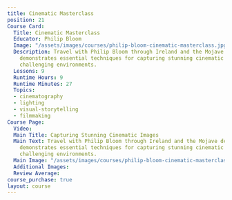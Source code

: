 ```yaml
---
title: Cinematic Masterclass
position: 21
Course Card:
  Title: Cinematic Masterclass
  Educator: Philip Bloom
  Image: "/assets/images/courses/philip-bloom-cinematic-masterclass.jpg"
  Description: Travel with Philip Bloom through Ireland and the Mojave desert as he
    demonstrates essential techniques for capturing stunning cinematic images in various
    challenging environments.
  Lessons: 9
  Runtime Hours: 9
  Runtime Minutes: 27
  Topics:
  - cinematography
  - lighting
  - visual-storytelling
  - filmmaking
Course Page:
  Video: 
  Main Title: Capturing Stunning Cinematic Images
  Main Text: Travel with Philip Bloom through Ireland and the Mojave desert as he
    demonstrates essential techniques for capturing stunning cinematic images in various
    challenging environments.
  Main Image: "/assets/images/courses/philip-bloom-cinematic-masterclass/cinematic-masterclass-main.jpg"
  Additional Images: 
  Review Average: 
course_purchase: true
layout: course
---
```


